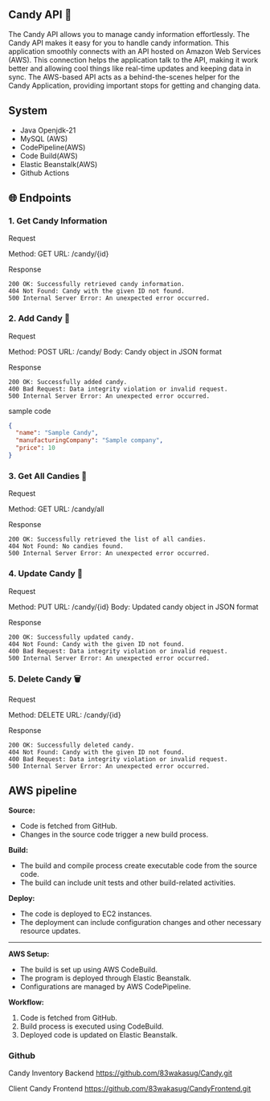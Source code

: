 ## Candy API 🍬

The Candy API allows you to manage candy information effortlessly.
The Candy API makes it easy for you to handle candy information. This application smoothly connects with an API hosted on Amazon Web Services (AWS). This connection helps the application talk to the API, making it work better and allowing cool things like real-time updates and keeping data in sync. The AWS-based API acts as a behind-the-scenes helper for the Candy Application, providing important stops for getting and changing data.
## System
- Java Openjdk-21
- MySQL (AWS)
- CodePipeline(AWS)
- Code Build(AWS)
- Elastic Beanstalk(AWS)
- Github Actions


## 🌐 Endpoints
### 1. Get Candy Information
   Request

   Method: GET
   URL: /candy/{id}

Response

    200 OK: Successfully retrieved candy information.
    404 Not Found: Candy with the given ID not found.
    500 Internal Server Error: An unexpected error occurred.


### 2. Add Candy 🍭
   Request

   Method: POST
   URL: /candy/
   Body: Candy object in JSON format

Response

    200 OK: Successfully added candy.
    400 Bad Request: Data integrity violation or invalid request.
    500 Internal Server Error: An unexpected error occurred.
   
   sample code
```json
{
  "name": "Sample Candy",
  "manufacturingCompany": "Sample company",
  "price": 10
}
```

### 3. Get All Candies 🍫
   Request

   Method: GET
   URL: /candy/all

Response

    200 OK: Successfully retrieved the list of all candies.
    404 Not Found: No candies found.
    500 Internal Server Error: An unexpected error occurred.

### 4. Update Candy 🍬
   Request

   Method: PUT
   URL: /candy/{id}
   Body: Updated candy object in JSON format

Response

    200 OK: Successfully updated candy.
    404 Not Found: Candy with the given ID not found.
    400 Bad Request: Data integrity violation or invalid request.
    500 Internal Server Error: An unexpected error occurred.

### 5. Delete Candy 🗑️
   Request

   Method: DELETE
   URL: /candy/{id}

Response

    200 OK: Successfully deleted candy.
    404 Not Found: Candy with the given ID not found.
    400 Bad Request: Data integrity violation or invalid request.
    500 Internal Server Error: An unexpected error occurred.


## AWS pipeline
**Source:**
- Code is fetched from GitHub.
- Changes in the source code trigger a new build process.

**Build:**
- The build and compile process create executable code from the source code.
- The build can include unit tests and other build-related activities.

**Deploy:**
- The code is deployed to EC2 instances.
- The deployment can include configuration changes and other necessary resource updates.

---

**AWS Setup:**
- The build is set up using AWS CodeBuild.
- The program is deployed through Elastic Beanstalk.
- Configurations are managed by AWS CodePipeline.

**Workflow:**
1. Code is fetched from GitHub.
2. Build process is executed using CodeBuild.
3. Deployed code is updated on Elastic Beanstalk.

### Github
Candy Inventory Backend
https://github.com/83wakasug/Candy.git

Client Candy Frontend
https://github.com/83wakasug/CandyFrontend.git

